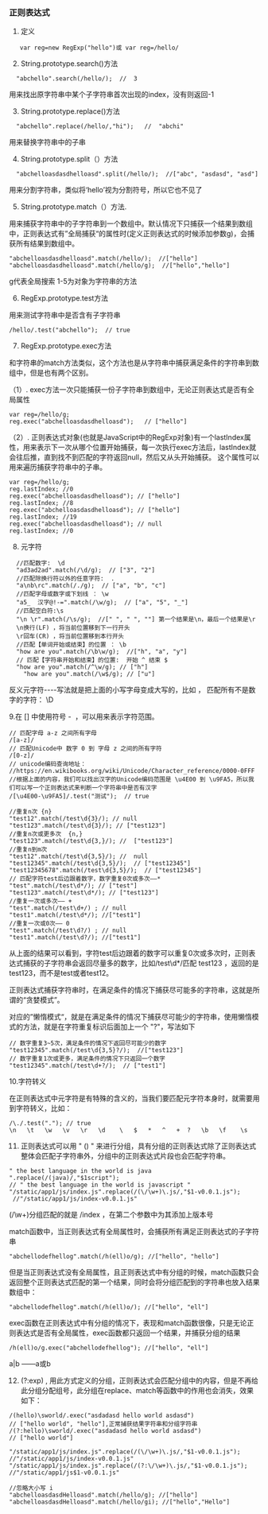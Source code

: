 ### 正则表达式

1. 定义
```
   var reg=new RegExp("hello")或 var reg=/hello/
```

2. String.prototype.search()方法

```
  "abchello".search(/hello/);  //  3
``` 

  用来找出原字符串中某个子字符串首次出现的index，没有则返回-1

3. String.prototype.replace()方法

```
  "abchello".replace(/hello/,"hi");   //  "abchi"
```
  
  用来替换字符串中的子串

4. String.prototype.split（）方法

```
  "abchelloasdasdhelloasd".split(/hello/);  //["abc", "asdasd", "asd"]
```

  用来分割字符串，类似将‘hello’视为分割符号，所以它也不见了

5. String.prototype.match（）方法.

  用来捕获字符串中的子字符串到一个数组中。默认情况下只捕获一个结果到数组中，正则表达式有”全局捕获“的属性时(定义正则表达式的时候添加参数g)，会捕获所有结果到数组中。
```
"abchelloasdasdhelloasd".match(/hello/);  //["hello"]
"abchelloasdasdhelloasd".match(/hello/g);  //["hello","hello"]
```

g代表全局搜索
1-5为对象为字符串的方法

6. RegExp.prototype.test方法

  用来测试字符串中是否含有子字符串
```
/hello/.test("abchello");  // true
```

7. RegExp.prototype.exec方法

和字符串的match方法类似，这个方法也是从字符串中捕获满足条件的字符串到数组中，但是也有两个区别。

（1）. exec方法一次只能捕获一份子字符串到数组中，无论正则表达式是否有全局属性

```
var reg=/hello/g;
reg.exec("abchelloasdasdhelloasd");   // ["hello"]
```

（2）. 正则表达式对象(也就是JavaScript中的RegExp对象)有一个lastIndex属性，用来表示下一次从哪个位置开始捕获，每一次执行exec方法后，lastIndex就会往后推，直到找不到匹配的字符返回null，然后又从头开始捕获。 这个属性可以用来遍历捕获字符串中的子串。

```
var reg=/hello/g;
reg.lastIndex; //0
reg.exec("abchelloasdasdhelloasd"); // ["hello"]
reg.lastIndex; //8
reg.exec("abchelloasdasdhelloasd"); // ["hello"]
reg.lastIndex; //19
reg.exec("abchelloasdasdhelloasd"); // null
reg.lastIndex; //0
```

8. 元字符
```
  //匹配数字:  \d
  "ad3ad2ad".match(/\d/g);  // ["3", "2"]
  //匹配除换行符以外的任意字符:  .
  "a\nb\rc".match(/./g);  // ["a", "b", "c"]
  //匹配字母或数字或下划线 ： \w
  "a5_  汉字@!-=".match(/\w/g);  // ["a", "5", "_"]
  //匹配空白符:\s
  "\n \r".match(/\s/g);  //[" ", " ", ""] 第一个结果是\n，最后一个结果是\r
  \n换行(LF) ，将当前位置移到下一行开头
  \r回车(CR) ，将当前位置移到本行开头
  //匹配【单词开始或结束】的位置 ： \b
  "how are you".match(/\b\w/g);  //["h", "a", "y"] 
  // 匹配【字符串开始和结束】的位置:  开始 ^ 结束 $
  "how are you".match(/^\w/g); // ["h"]
    "how are you".match(/\w$/g); // ["u"]    
```

 反义元字符----写法就是把上面的小写字母变成大写的，比如 ， 匹配所有不是数字的字符： \D   
                      
9.在 [] 中使用符号 -  ，可以用来表示字符范围。
```
// 匹配字母 a-z 之间所有字母
/[a-z]/
// 匹配Unicode中 数字 0 到 字母 z 之间的所有字符
/[0-z]/ 
// unicode编码查询地址：
//https://en.wikibooks.org/wiki/Unicode/Character_reference/0000-0FFF
//根据上面的内容，我们可以找出汉字的Unicode编码范围是 \u4E00 到 \u9FA5，所以我们可以写一个正则表达式来判断一个字符串中是否有汉字
/[\u4E00-\u9FA5]/.test("测试");  // true

//重复n次 {n}
"test12".match(/test\d{3}/); // null
"test123".match(/test\d{3}/); // ["test123"]
//重复n次或更多次  {n,}
"test123".match(/test\d{3,}/); //  ["test123"]
//重复n到m次
"test12".match(/test\d{3,5}/); //  null
"test12345".match(/test\d{3,5}/);  // ["test12345"]
"test12345678".match(/test\d{3,5}/);  // ["test12345"]
// 匹配字符test后边跟着数字，数字重复0次或多次——*
"test".match(/test\d*/); // ["test"]
"test123".match(/test\d*/); // ["test123"]
//重复一次或多次—— +
"test".match(/test\d+/) ; // null
"test1".match(/test\d*/); //["test1"]
//重复一次或0次—— 0
"test".match(/test\d?/) ; // null
"test1".match(/test\d?/); //["test1"]
```

从上面的结果可以看到，字符test后边跟着的数字可以重复0次或多次时，正则表达式捕获的子字符串会返回尽量多的数字，比如/test\d*/匹配 test123 ，返回的是test123，而不是test或者test12。

正则表达式捕获字符串时，在满足条件的情况下捕获尽可能多的字符串，这就是所谓的“贪婪模式”。

对应的”懒惰模式“，就是在满足条件的情况下捕获尽可能少的字符串，使用懒惰模式的方法，就是在字符重复标识后面加上一个 "?"，写法如下
```
// 数字重复3~5次，满足条件的情况下返回尽可能少的数字
"test12345".match(/test\d{3,5}?/);  //["test123"]
// 数字重复1次或更多，满足条件的情况下只返回一个数字
"test12345".match(/test\d+?/);  // ["test1"]
```


10.字符转义

在正则表达式中元字符是有特殊的含义的，当我们要匹配元字符本身时，就需要用到字符转义，比如：

```
/\./.test("."); // true
\n   \t   \w   \v   \r   \d    \   $   *   ^   +  ?   \b   \f    \s
```

11. 正则表达式可以用 " () " 来进行分组，具有分组的正则表达式除了正则表达式整体会匹配子字符串外，分组中的正则表达式片段也会匹配字符串。
```
" the best language in the world is java ".replace(/(java)/,"$1script"); 
// " the best language in the world is javascript "
"/static/app1/js/index.js".replace(/(\/\w+)\.js/,"$1-v0.0.1.js");
 //"/static/app1/js/index-v0.0.1.js"    
```

(\/\w+)分组匹配的就是 /index ，在第二个参数中为其添加上版本号

match函数中，当正则表达式有全局属性时，会捕获所有满足正则表达式的子字符串

`"abchellodefhellog".match(/h(ell)o/g); //["hello", "hello"]`

但是当正则表达式没有全局属性，且正则表达式中有分组的时候，match函数只会返回整个正则表达式匹配的第一个结果，同时会将分组匹配到的字符串也放入结果数组中：

`"abchellodefhellog".match(/h(ell)o/); //["hello", "ell"]`

exec函数在正则表达式中有分组的情况下，表现和match函数很像，只是无论正则表达式是否有全局属性，exec函数都只返回一个结果，并捕获分组的结果

`/h(ell)o/g.exec("abchellodefhellog"); //["hello", "ell"]`

a|b ——a或b


12. (?:exp) , 用此方式定义的分组，正则表达式会匹配分组中的内容，但是不再给此分组分配组号，此分组在replace、match等函数中的作用也会消失，效果如下：
```
/(hello)\sworld/.exec("asdadasd hello world asdasd")  
// ["hello world", "hello"],正常捕获结果字符串和分组字符串
/(?:hello)\sworld/.exec("asdadasd hello world asdasd")  
// ["hello world"]

"/static/app1/js/index.js".replace(/(\/\w+)\.js/,"$1-v0.0.1.js"); //"/static/app1/js/index-v0.0.1.js"
"/static/app1/js/index.js".replace(/(?:\/\w+)\.js/,"$1-v0.0.1.js"); //"/static/app1/js$1-v0.0.1.js"

//忽略大小写 i
"abchelloasdasdHelloasd".match(/hello/g); //["hello"]
"abchelloasdasdHelloasd".match(/hello/gi); //["hello","Hello"]
```

